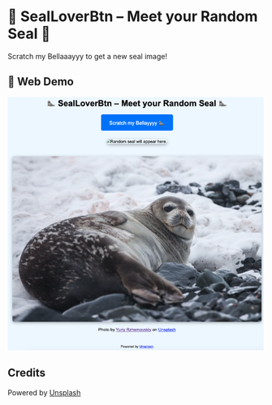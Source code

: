 # 🦭 SealLoverBtn – Meet your Random Seal 🦭

Scratch my Bellaaayyy to get a new seal image!

## 🦭 Web Demo

![](images/web_demo.png)

## Credits

Powered by [Unsplash](https://unsplash.com)
